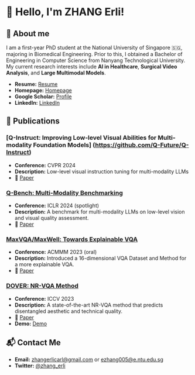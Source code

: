 # 👋 Hello, I'm ZHANG Erli!

## 👤 About me
I am a first-year PhD student at the National University of Singapore 🇸🇬, majoring in Biomedical Engineering. Prior to this, I obtained a Bachelor of Engineering in Computer Science from Nanyang Technological University. My current research interests include **AI in Healthcare**, **Surgical Video Analysis**, and **Large Multimodal Models**.

- **Resume:** [Resume](https://github.com/ZhangErliCarl/ZhangErliCarl/blob/d9101d841202d5aff85f377b96e659a974600480/resume.pdf)
- **Homepage:** [Homepage](https://zhangerlicarl.github.io/)
- **Google Scholar:** [Profile](https://scholar.google.com/citations?user=gfjYZKMAAAAJ&hl=en-US)
- **LinkedIn:** [LinkedIn](https://www.linkedin.com/in/zhang-erli/)

## 📖 Publications

### [Q-Instruct: Improving Low-level Visual Abilities for Multi-modality Foundation Models] (https://github.com/Q-Future/Q-Instruct)
- **Conference:** CVPR 2024
- **Description:** Low-level visual instruction tuning for multi-modality LLMs
- 📖 [Paper](https://openaccess.thecvf.com/content/CVPR2024/papers/Wu_Q-Instruct_Improving_Low-level_Visual_Abilities_for_Multi-modality_Foundation_Models_CVPR_2024_paper.pdf)

### [Q-Bench: Multi-Modality Benchmarking](https://github.com/Q-Future/Q-Bench)
- **Conference:** ICLR 2024 (spotlight)
- **Description:** A benchmark for multi-modality LLMs on low-level vision and visual quality assessment.
- 📖 [Paper](https://openreview.net/pdf?id=0V5TVt9bk0)

### [MaxVQA/MaxWell: Towards Explainable VQA](https://github.com/VQAssessment/MaxVQA)
- **Conference:** ACMMM 2023 (oral)
- **Description:** Introduced a 16-dimensional VQA Dataset and Method for a more explainable VQA.
- 📖 [Paper](https://dl.acm.org/doi/pdf/10.1145/3581783.3611737)

### [DOVER: NR-VQA Method](https://github.com/VQAssessment/DOVER)
- **Conference:** ICCV 2023
- **Description:** A state-of-the-art NR-VQA method that predicts disentangled aesthetic and technical quality.
- 📖 [Paper](https://openaccess.thecvf.com/content/ICCV2023/papers/Wu_Exploring_Video_Quality_Assessment_on_User_Generated_Contents_from_Aesthetic_ICCV_2023_paper.pdf)
- **Demo:** [Demo](https://colab.research.google.com/github/taskswithcode/DOVER/blob/master/TWCDOVER.ipynb)

## 📬 Contact Me
- **Email:** zhangerlicarl@gmail.com or ezhang005@e.ntu.edu.sg
- **Twitter:** [@zhang_erli](https://twitter.com/zhang_erli)
